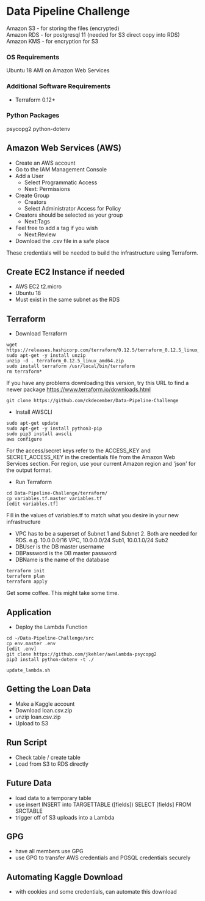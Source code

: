 # Data Pipeline Challenge

Amazon S3 - for storing the files (encrypted)  
Amazon RDS - for postgresql 11 (needed for S3 direct copy into RDS)  
Amazon KMS - for encryption for S3  

### OS Requirements
Ubuntu 18 AMI on Amazon Web Services

### Additional Software Requirements
+ Terraform 0.12+

### Python Packages
psycopg2
python-dotenv

## Amazon Web Services (AWS)
+ Create an AWS account
+ Go to the IAM Management Console
+ Add a User
  - Select Programmatic Access
  - Next: Permissions
+ Create Group
  - Creators
  - Select Administrator Access for Policy
+ Creators should be selected as your group
  - Next:Tags
+ Feel free to add a tag if you wish
  - Next:Review
+ Download the .csv file in a safe place

These credentials will be needed to build the infrastructure using Terraform.

## Create EC2 Instance if needed
+ AWS EC2 t2.micro
+ Ubuntu 18
+ Must exist in the same subnet as the RDS

## Terraform
+ Download Terraform
```
wget https://releases.hashicorp.com/terraform/0.12.5/terraform_0.12.5_linux_amd64.zip
sudo apt-get -y install unzip
unzip -d . terraform_0.12.5_linux_amd64.zip
sudo install terraform /usr/local/bin/terraform
rm terraform*
```
If you have any problems downloading this version, try this URL to find a newer package https://www.terraform.io/downloads.html

```
git clone https://github.com/ckdecember/Data-Pipeline-Challenge
```

+ Install AWSCLI
```
sudo apt-get update
sudo apt-get -y install python3-pip
sudo pip3 install awscli
aws configure
```

For the access/secret keys refer to the ACCESS_KEY and SECRET_ACCESS_KEY in the credentials file from the Amazon Web Services section.
For region, use your current Amazon region and 'json' for the output format.

+ Run Terraform
```
cd Data-Pipeline-Challenge/terraform/
cp variables.tf.master variables.tf
[edit variables.tf]
```

Fill in the values of variables.tf to match what you desire in your new infrastructure
+ VPC has to be a superset of Subnet 1 and Subnet 2.  Both are needed for RDS. e.g.  10.0.0.0/16 VPC, 10.0.0.0/24 Sub1, 10.0.1.0/24 Sub2
+ DBUser is the DB master username 
+ DBPassword is the DB master password
+ DBName is the name of the database

```
terraform init
terraform plan
terraform apply
```

Get some coffee.  This might take some time.

## Application

+ Deploy the Lambda Function

```
cd ~/Data-Pipeline-Challenge/src
cp env.master .env
[edit .env]
git clone https://github.com/jkehler/awslambda-psycopg2
pip3 install python-dotenv -t ./

update_lambda.sh

```

## Getting the Loan Data 
+ Make a Kaggle account
+ Download loan.csv.zip
+ unzip loan.csv.zip
+ Upload to S3

## Run Script
- Check table / create table
- Load from S3 to RDS directly

## Future Data
+ load data to a temporary table
+ use insert 
INSERT into TARGETTABLE ([fields]) SELECT [fields] FROM SRCTABLE
+ trigger off of S3 uploads into a Lambda

## GPG
+ have all members use GPG
+ use GPG to transfer AWS credentials and PGSQL credentials securely

## Automating Kaggle Download
+ with cookies and some credentials, can automate this download
